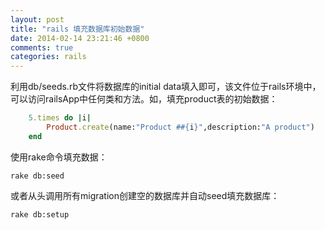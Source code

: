 ```yaml
---
layout: post
title: "rails 填充数据库初始数据"
date: 2014-02-14 23:21:46 +0800
comments: true
categories: rails
---
```


<!-- more -->

利用db/seeds.rb文件将数据库的initial data填入即可，该文件位于rails环境中，可以访问railsApp中任何类和方法。如，填充product表的初始数据：

```ruby seeds.rb
	5.times do |i|
		Product.create(name:"Product ##{i}",description:"A product")
	end
```

使用rake命令填充数据：

	rake db:seed

或者从头调用所有migration创建空的数据库并自动seed填充数据库：

	rake db:setup

